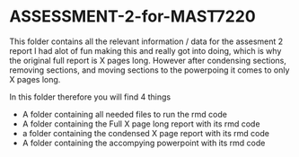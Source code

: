 # ASSESSMENT-2-for-MAST7220

This folder contains all the relevant information / data for the assesment 2 report
I had alot of fun making this and really got into doing, which is why the original full report is X pages long.
However after condensing sections, removing sections, and moving sections to the powerpoing it comes to only X pages long.

In this folder therefore you will find 4 things
  - A folder containing all needed files to run the rmd code
  - A folder containing the Full X page long report with its rmd code
  - a folder containing the condensed X page report with its rmd code
  - A folder containing the accompying powerpoint with its rmd code
